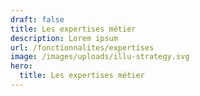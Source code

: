 ```yaml
---
draft: false
title: Les expertises métier
description: Lorem ipsum
url: /fonctionnalites/expertises
image: /images/uploads/illu-strategy.svg
hero:
  title: Les expertises métier
---
```

